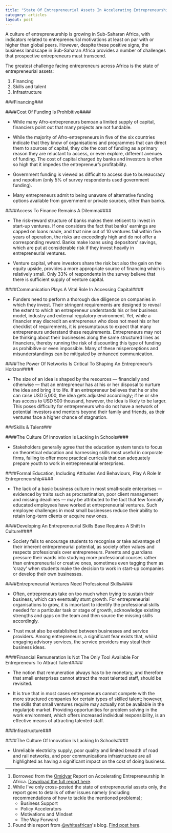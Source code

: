 ```yaml
---
title: "State Of Entrepreneurial Assets In Accelerating Entrepreneurship In Africa"
category: articles
layout: post
---
```


A culture of entrepreneurship is growing in Sub-Saharan Africa, with
indicators related to entrepreneurial motivations at least on par with or
higher than global peers. However, despite these positive signs, the
business landscape in Sub-Saharan Africa provides a number of challenges
that prospective entrepreneurs must transcend.

The greatest challenge facing entrepreneurs across Africa is the state of
entrepreneurial assets:

1. Financing
2. Skills and talent
3. Infrastructure

###Financing###

####Cost Of Funding Is Prohibitive####

* While many Afro-entrepreneurs bemoan a limited supply of capital, financiers
point out that many projects are not fundable.

* While the majority of Afro-entrepreneurs in five of the six countries
indicate that they know of organisations and programmes that can direct them
to sources of capital, they cite the cost of funding as a primary reason
they are reluctant to access, or even explore, different avenues of funding.
The cost of capital charged by banks and investors is often so high that it
impedes the entrepreneur’s profitability.

* Government funding is viewed as difficult to access due to bureaucracy and
nepotism (only 5% of survey respondents used government funding).

* Many entrepreneurs admit to being unaware of alternative funding options
available from government or private sources, other than banks.

####Access To Finance Remains A Dilemma####

* The risk-reward structure of banks makes them reticent to invest in start-up
ventures. If one considers the fact that banks’ earnings are capped on loans
made, and that nine out of 10 ventures fail within five years of operation,
the risks are exceedingly high and do not offer a corresponding reward.
Banks make loans using depositors’ savings, which are put at considerable
risk if they invest heavily in entrepreneurial ventures.

* Venture capital, where investors share the risk but also the gain on the
equity upside, provides a more appropriate source of financing which is
relatively small. Only 33% of respondents in the survey believe
that there is sufficient supply of venture capital.

####Communication Plays A Vital Role In Accessing Capital####

* Funders need to perform a thorough due diligence on companies in which they
invest. Their stringent requirements are designed to reveal the extent to
which an entrepreneur understands his or her business model, industry and
external regulatory environment. Yet, while a financier may discredit an
entrepreneur who does not meet his or her checklist of requirements, it is
presumptuous to expect that many entrepreneurs understand these
requirements. Entrepreneurs may not be thinking about their businesses along
the same structured lines as financiers, thereby running the risk of
discounting this type of funding as prohibitive or even impossible. Many of
these misperceptions and misunderstandings can be mitigated by enhanced
communication.

####The Power Of Networks Is Critical To Shaping An Entrepreneur’s Horizon####

* The size of an idea is shaped by the resources — financially and otherwise —
that an entrepreneur has at his or her disposal to nurture the idea and
bring it to life. If an entrepreneur believes that he or she can raise USD
5,000, the idea gets adjusted accordingly; if he or she has access to USD
500 thousand, however, the idea is likely to be larger. This poses
difficulty for entrepreneurs who do not have a network of potential
investors and mentors beyond their family and friends, as their ventures
face a higher chance of stagnation.

###Skills & Talent###

####The Culture Of Innovation Is Lacking In Schools####

* Stakeholders generally agree that the education system tends to focus on
theoretical education and harnessing skills most useful in corporate firms,
failing to offer more practical curricula that can adequately prepare youth
to work in entrepreneurial enterprises.

####Formal Education, Including Attitudes And Behaviours, Play A Role In Entrepreneurship####

* The lack of a basic business culture in most small-scale enterprises —
evidenced by traits such as procrastination, poor client management and
missing deadlines — may be attributed to the fact that few formally educated
employees have worked at entrepreneurial ventures. Such employee challenges
in most small businesses reduce their ability to retain long-term clients or
acquire new ones.

####Developing An Entrepreneurial Skills Base Requires A Shift In Culture####

* Society fails to encourage students to recognise or take advantage of their
inherent entrepreneurial potential, as society often values and respects
professionals over entrepreneurs. Parents and guardians pressure their wards
into studying more professional courses rather than entrepreneurial or
creative ones, sometimes even tagging them as ‘crazy’ when students make the
decision to work in start-up companies or develop their own businesses.

####Entrepreneurial Ventures Need Professional Skills####

* Often, entrepreneurs take on too much when trying to sustain their business,
which can eventually stunt growth. For entrepreneurial organisations to
grow, it is important to identify the professional skills needed for a
particular task or stage of growth, acknowledge existing strengths and gaps
on the team and then source the missing skills accordingly.

* Trust must also be established between businesses and service providers. Among
entrepreneurs, a significant fear exists that, whilst engaging advisory
services, the service providers may steal their business ideas.

####Financial Remuneration Is Not The Only Tool Available For Entrepreneurs To Attract Talent####

* The notion that remuneration always has to be monetary, and therefore that
small enterprises cannot attract the most talented staff, should be
revisited.

* It is true that in most cases entrepreneurs cannot compete with the more
structured companies for certain types of skilled talent; however, the
skills that small ventures require may actually not be available in the
regularjob market. Providing opportunities for problem solving in the work
environment, which offers increased individual responsibility, is an
effective means of attracting talented staff.

###Infrastructure###

####The Culture Of Innovation Is Lacking In Schools####

* Unreliable electricity supply, poor quality and limited breadth of road and
rail networks, and poor communications infrastructure are all highlighted as
having a significant impact on the cost of doing business.

---

1. Borrowed from the [Omidyar][2] Report on Accelerating Entrepreneurship In Africa. [Download the full report here][1].
2. While I've only cross-posted the state of entrepreneurial assets only, the report goes to details of other issues namely (including recommendations of how to tackle the mentioned problems);
    * Business Support
    * Policy Accelerators
    * Motivations and Mindset
    * The Way Forward
3. Found this report from [@whiteafrican][3]'s blog. [Find post here][4].

[1]: http://assets.kingori.co/content/article/2013/07/ON_Africa_Report_April_2013_Final.pdf
[2]: http://www.omidyar.com/
[3]: https://twitter.com/whiteafrican
[4]: http://whiteafrican.com/2013/07/12/report-accelerating-entrepreneurship-in-africa/





